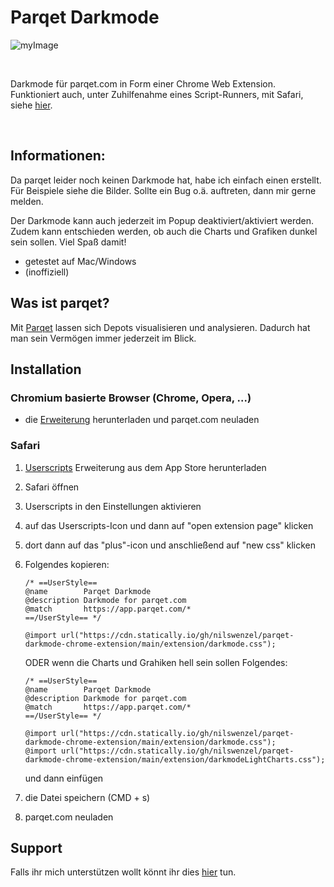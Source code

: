 # Parqet Darkmode
![myImage](../docs/gifs/readme_images.gif)

<br/>

Darkmode für parqet.com in Form einer Chrome Web Extension. <br/>
Funktioniert auch, unter Zuhilfenahme eines Script-Runners, mit Safari, siehe [hier](#safari).

<br/>

## Informationen:
Da parqet leider noch keinen Darkmode hat, habe ich einfach einen erstellt. Für Beispiele siehe die Bilder. Sollte ein Bug o.ä. auftreten, dann mir gerne melden.

Der Darkmode kann auch jederzeit im Popup deaktiviert/aktiviert werden. Zudem kann entschieden werden, ob auch die Charts und Grafiken dunkel sein sollen.
Viel Spaß damit!

- getestet auf Mac/Windows
- (inoffiziell)

## Was ist parqet?
Mit [Parqet](https://www.parqet.com) lassen sich Depots visualisieren und analysieren. Dadurch hat man sein Vermögen immer jederzeit im Blick.

## Installation

### Chromium basierte Browser (Chrome, Opera, ...)
- die [Erweiterung](https://chrome.google.com/webstore/detail/parqet-darkmode/jfhpcliegfecjhjehclnhnngbjndodoj?hl) herunterladen und parqet.com neuladen

### Safari
1. [Userscripts](https://apps.apple.com/us/app/userscripts/id1463298887) Erweiterung aus dem App Store herunterladen
2. Safari öffnen
3. Userscripts in den Einstellungen aktivieren
4. auf das Userscripts-Icon und dann auf "open extension page" klicken
5. dort dann auf das "plus"-icon und anschließend auf "new css" klicken
6. Folgendes kopieren:
    ```
    /* ==UserStyle==
    @name        Parqet Darkmode
    @description Darkmode for parqet.com
    @match       https://app.parqet.com/*
    ==/UserStyle== */

    @import url("https://cdn.statically.io/gh/nilswenzel/parqet-darkmode-chrome-extension/main/extension/darkmode.css");
    ```
    ODER wenn die Charts und Grahiken hell sein sollen Folgendes: 

    ```
    /* ==UserStyle==
    @name        Parqet Darkmode
    @description Darkmode for parqet.com
    @match       https://app.parqet.com/*
    ==/UserStyle== */

    @import url("https://cdn.statically.io/gh/nilswenzel/parqet-darkmode-chrome-extension/main/extension/darkmode.css");
    @import url("https://cdn.statically.io/gh/nilswenzel/parqet-darkmode-chrome-extension/main/extension/darkmodeLightCharts.css");
    ```
    und dann einfügen
7. die Datei speichern (CMD + s)
8. parqet.com neuladen

## Support
Falls ihr mich unterstützen wollt könnt ihr dies [hier](https://www.paypal.com/paypalme/nilswenzel01) tun.